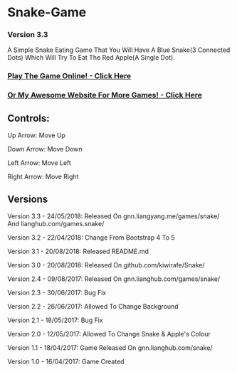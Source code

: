# Snake-Game
### Version 3.3
A Simple Snake Eating Game That You Will Have A Blue Snake(3 Connected Dots) Which Will Try To Eat The Red Apple(A Single Dot).

### [Play The Game Online! - Click Here](https://gnn.liangyang.me/games/snake/)
### [Or My Awesome Website For More Games! - Click Here](https://gnn.liangyang.me/)

## Controls:
Up Arrow: Move Up

Down Arrow: Move Down

Left Arrow: Move Left

Right Arrow: Move Right

## Versions
Version 3.3 - 24/05/2018: Released On gnn.liangyang.me/games/snake/ And lianghub.com/games.snake/

Version 3.2 - 22/04/2018: Change From Bootstrap 4 To 5

Version 3.1 - 20/08/2018: Released README.md

Version 3.0 - 20/08/2018: Released On github.com/kiwirafe/Snake/

Version 2.4 - 09/08/2017: Released On gnn.lianghub.com/games/snake/

Version 2.3 - 30/06/2017: Bug Fix

Version 2.2 - 26/06/2017: Allowed To Change Background

Version 2.1 - 18/05/2017: Bug Fix

Version 2.0 - 12/05/2017: Allowed To Change Snake & Apple's Colour

Version 1.1 - 18/04/2017: Game Released On gnn.lianghub.com/snake/

Version 1.0 - 16/04/2017: Game Created


